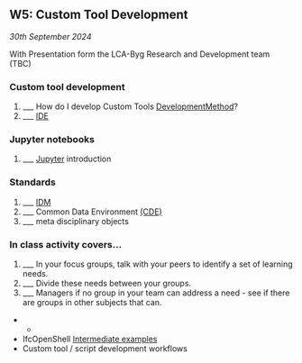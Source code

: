 ## W5: Custom Tool Development

*30th September 2024*

With Presentation form the LCA-Byg Research and Development team (TBC)

### Custom tool development
1. ___ How do I develop Custom Tools [DevelopmentMethod](/Concepts/DevelopmentMethod)?
1. ___ [IDE](/Concepts/IDE)

### Jupyter notebooks
1. ___ [Jupyter] introduction

### Standards
1. ___ [IDM](/Concepts/IDM)
1. ___ Common Data Environment [(CDE)](/Concepts/CDE)
1. ___ meta disciplinary objects

### In class activity covers...

1. ___ In your focus groups, talk with your peers to identify a set of learning needs.
2. ___ Divide these needs between your groups.
3. ___ Managers if no group in your team can address a need - see if there are groups in other subjects that can.

* * 
* IfcOpenShell [Intermediate examples](/Examples/IfcOpenShell/Intermediate)
* Custom tool / script development workflows

[Jupyter]: /Concepts/Jupyter
